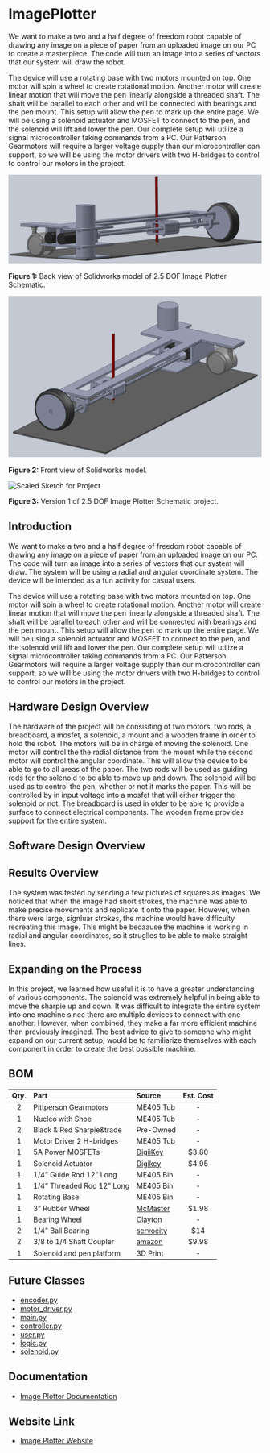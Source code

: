 # ImagePlotter
We want to make a two and a half degree of freedom robot capable of drawing any image on a piece of paper from an uploaded image on our PC to create a masterpiece. The code will turn an image into a series of vectors that our system will draw the robot.

The device will use a rotating base with two motors mounted on top. One motor will spin a wheel to create rotational motion. Another motor will create linear motion that will move the pen linearly alongside a threaded shaft. The shaft will be parallel to each other and will be connected with bearings and the pen mount. This setup will allow the pen to mark up the entire page. We will be using a solenoid actuator and MOSFET to connect to the pen, and the solenoid will lift and lower the pen. Our complete setup will utilize a signal microcontroller taking commands from a PC. Our Patterson Gearmotors will require a larger voltage supply than our microcontroller can support, so we will be using the motor drivers with two H-bridges to control to control our motors in the project. 

![Solidworks Model](Images/SideView.png)

__Figure 1:__ Back view of Solidworks model of 2.5 DOF Image Plotter Schematic.


![Solidworks Model](Images/OtherSideView.png)

__Figure 2:__ Front view of Solidworks model.


![Scaled Sketch for Project](https://user-images.githubusercontent.com/97563760/154212086-1d5e8bd8-d7ae-4cbe-9947-79c46431a7ba.png)

__Figure 3:__ Version 1 of 2.5 DOF Image Plotter Schematic project.

## Introduction

We want to make a two and a half degree of freedom robot capable of drawing any image on a piece of paper from an uploaded image on our PC. The code will turn an image into a series of vectors that our system will draw. The system will be using a radial and angular coordinate system. The device will be intended as a fun activity for casual users. 

The device will use a rotating base with two motors mounted on top. One motor will spin a wheel to create rotational motion. Another motor will create linear motion that will move the pen linearly alongside a threaded shaft. The shaft will be parallel to each other and will be connected with bearings and the pen mount. This setup will allow the pen to mark up the entire page. We will be using a solenoid actuator and MOSFET to connect to the pen, and the solenoid will lift and lower the pen. Our complete setup will utilize a signal microcontroller taking commands from a PC. Our Patterson Gearmotors will require a larger voltage supply than our microcontroller can support, so we will be using the motor drivers with two H-bridges to control to control our motors in the project.

## Hardware Design Overview

The hardware of the project will be consisiting of two motors, two rods, a breadboard, a mosfet, a solenoid, a mount and a wooden frame in order to hold the robot. The motors will be in charge of moving the solenoid. One motor will control the the radial distance from the mount while the second motor will control the angular coordinate. This will allow the device to be able to go to all areas of the paper. The two rods will be used as guiding rods for the solenoid to be able to move up and down. The solenoid will be used as to control the pen, whether or not it marks the paper. This will be controlled by in input voltage into a mosfet that will either trigger the solenoid or not. The breadboard is used in otder to be able to provide a surface to connect electrical components. The wooden frame provides support for the entire system.

## Software Design Overview

## Results Overview
The system was tested by sending a few pictures of squares as images. We noticed that when the image had short strokes, the machine was able to make precise movements and replicate it onto the paper. However, when there were large, signluar strokes, the machine would have difficulty recreating this image. This might be becaause the machine is working in radial and angular coordinates, so it struglles to be able to make straight lines.

## Expanding on the Process
In this project, we learned how useful it is to have a greater understanding of various components. The solenoid was extremely helpful in being able to move the sharpie up and down. It was difficult to integrate the entire system into one machine since there are multiple devices to connect with one another. However, when combined, they make a far more efficient machine than previously imagined. The best advice to give to someone who might expand on our current setup, would be to familiarize themselves with each component in order to create the best possible machine.



## BOM 
| Qty. | Part                  | Source                | Est. Cost | 
|:----:|:----------------------|:----------------------|:---------:|
|  2   | Pittperson Gearmotors     | ME405 Tub             |     -     |
|  1   | Nucleo with Shoe          | ME405 Tub             |     -     |
|  2   | Black & Red Sharpie&trade | Pre-Owned     |   -   |
|  1   | Motor Driver 2 H-bridges| ME405 Tub | - |
|  1   | 5A Power MOSFETs          | [DigiiKey](https://www.digikey.com/en/products/detail/stmicroelectronics/STN3NF06L/654517?s=N4IgjCBcoLQBxVAYygMwIYBsDOBTANCAPZQDaIALAJwDsIAugL6OEBMZIAygCoByAzLwBiABgBsAGQaMgA)        |   $3.80   |
|  1   | Solenoid Actuator        | [Digikey](https://www.digikey.com/en/products/detail/sparkfun-electronics/ROB-11015/6163694) | $4.95 |
|  1   | 1/4” Guide Rod 12” Long | ME405 Bin | - |
|  1   | 1/4” Threaded Rod 12” Long       | ME405 Bin | - |
|  1   | Rotating Base       | ME405 Bin | - |
|  1   | 3” Rubber Wheel       | [McMaster](https://www.mcmaster.com/wheels/wheels-4/rubber-wheels-7/) | $1.98 |
|  1   | Bearing Wheel       | Clayton | - |
|  2   | 1/4" Ball Bearing       | [servocity](https://www.servocity.com/1-4-bore-bottom-tapped-pillow-block/) | $14 |
|  2   | 3/8 to 1/4 Shaft Coupler       | [amazon](https://www.amazon.com/Stainless-Steel-Screw-Shaft-Coupler/dp/B00KVNA50G/ref=sr_1_3?crid=39PDB30GPBVOX&keywords=3%2F8+inch+to+3%2F8+inch+Stainless+Steel+Set+Screw+Shaft+Coupler&qid=1645675919&s=industrial&sprefix=3%2F8+inch+to+3%2F8+inch+stainless+steel+set+screw+shaft+coupler%2Cindustrial%2C110&sr=1-3) | $9.98 |
|  1   | Solenoid and pen platform | 3D Print |- |


## Future Classes

* [encoder.py](https://github.com/danrmunic/ImagePlotter/blob/main/src/encoder.py)
* [motor_driver.py](https://github.com/danrmunic/ImagePlotter/blob/main/src/motor_driver.py)
* [main.py](https://github.com/danrmunic/ImagePlotter/blob/main/src/main.py)
* [controller.py](https://github.com/danrmunic/ImagePlotter/blob/main/src/controller.py)
* [user.py](https://github.com/danrmunic/ImagePlotter/blob/main/src/user.py)
* [logic.py](https://github.com/danrmunic/ImagePlotter/blob/main/src/logic.py)
* [solenoid.py](https://github.com/danrmunic/ImagePlotter/blob/main/src/solenoid.py)

## Documentation

* [Image Plotter Documentation](https://github.com/danrmunic/ImagePlotter)

## Website Link

* [Image Plotter Website](https://danrmunic.github.io/ImagePlotter/index.html)
